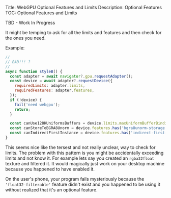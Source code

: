 Title: WebGPU Optional Features and Limits
Description: Optional Features
TOC: Optional Features and Limits

TBD - Work In Progress

It might be temping to ask for all the limits and features and then check for the ones you need.

Example:

```js
//
// BAD!!! ?
//
async function styleB() {
  const adapter = await navigator?.gpu.requestAdapter();
  const device = await adapter?.requestDevice({
    requiredLimits: adapter.limits,
    requiredFeatures: adapter.features,
  });
  if (!device) {
    fail('need webgpu');
    return;
  }

  const canUse128KUniformsBuffers = device.limits.maxUniformBufferBindingSize >= 128 * 1024;
  const canStoreToBGRA8Unorm = device.features.has('bgra8unorm-storage');
  const canIndirectFirstInstance = device.features.has('indirect-first-instance');
}
```

This seems nice like the tersest and not really unclear, way to check for limits. The
problem with this pattern is you might be accidentally exceeding limits and not
know it. For example lets say you created an `rgba32float` texture and filtered it.
It would magically just work on your desktop machine because you happened to have
enabled it.

On the user's phone, your program fails mysteriously because the `'float32-filterable'`
feature didn't exist and you happened to be using it without realized that it's
an optional feature.



